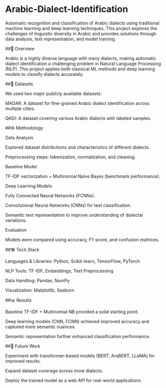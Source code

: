# Arabic-Dialect-Identification
Automatic recognition and classification of Arabic dialects using traditional machine learning and deep learning techniques. This project explores the challenges of linguistic diversity in Arabic and provides solutions through data analysis, text representation, and model training.

##📌 Overview

Arabic is a highly diverse language with many dialects, making automatic dialect identification a challenging problem in Natural Language Processing (NLP).
This project applies both classical ML methods and deep learning models to classify dialects accurately.

##📂 Datasets

We used two major publicly available datasets:

MADAR: A dataset for fine-grained Arabic dialect identification across multiple cities.

QADI: A dataset covering various Arabic dialects with labeled samples.

##⚙️ Methodology

Data Analysis

Explored dataset distributions and characteristics of different dialects.

Preprocessing steps: tokenization, normalization, and cleaning.

Baseline Model

TF-IDF vectorization + Multinomial Naïve Bayes (benchmark performance).

Deep Learning Models

Fully Connected Neural Networks (FCNNs).

Convolutional Neural Networks (CNNs) for text classification.

Semantic text representation to improve understanding of dialectal variations.

Evaluation

Models were compared using accuracy, F1-score, and confusion matrices.

##🛠️ Tech Stack

Languages & Libraries: Python, Scikit-learn, TensorFlow, PyTorch

NLP Tools: TF-IDF, Embeddings, Text Preprocessing

Data Handling: Pandas, NumPy

Visualization: Matplotlib, Seaborn

##📊 Results

Baseline TF-IDF + Multinomial NB provided a solid starting point.

Deep learning models (CNN, FCNN) achieved improved accuracy and captured more semantic nuances.

Semantic representation further enhanced classification performance.

##🚀 Future Work

Experiment with transformer-based models (BERT, AraBERT, LLaMA) for improved results.

Expand dataset coverage across more dialects.

Deploy the trained model as a web API for real-world applications.
